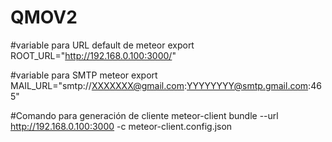 # QMOV2

#variable para URL default de meteor
export ROOT_URL="http://192.168.0.100:3000/"

#variable para SMTP meteor
export MAIL_URL="smtp://XXXXXXX@gmail.com:YYYYYYYY@smtp.gmail.com:465"

#Comando para generación de cliente
meteor-client bundle --url http://192.168.0.100:3000 -c meteor-client.config.json


